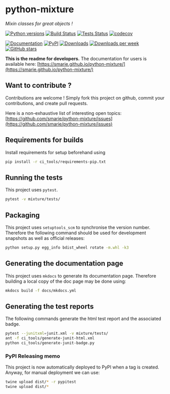 # python-mixture

*Mixin classes for great objects !*

[![Python versions](https://img.shields.io/pypi/pyversions/mixture.svg)](https://pypi.python.org/pypi/mixture/) [![Build Status](https://travis-ci.org/smarie/python-mixture.svg?branch=master)](https://travis-ci.org/smarie/python-mixture) [![Tests Status](https://smarie.github.io/python-mixture/junit/junit-badge.svg?dummy=8484744)](https://smarie.github.io/python-mixture/junit/report.html) [![codecov](https://codecov.io/gh/smarie/python-mixture/branch/master/graph/badge.svg)](https://codecov.io/gh/smarie/python-mixture)

[![Documentation](https://img.shields.io/badge/doc-latest-blue.svg)](https://smarie.github.io/python-mixture/) [![PyPI](https://img.shields.io/pypi/v/mixture.svg)](https://pypi.python.org/pypi/mixture/) [![Downloads](https://pepy.tech/badge/mixture)](https://pepy.tech/project/mixture) [![Downloads per week](https://pepy.tech/badge/mixture/week)](https://pepy.tech/project/mixture) [![GitHub stars](https://img.shields.io/github/stars/smarie/python-mixture.svg)](https://github.com/smarie/python-mixture/stargazers)

**This is the readme for developers.** The documentation for users is available here: [https://smarie.github.io/python-mixture/](https://smarie.github.io/python-mixture/)

## Want to contribute ?

Contributions are welcome ! Simply fork this project on github, commit your contributions, and create pull requests.

Here is a non-exhaustive list of interesting open topics: [https://github.com/smarie/python-mixture/issues](https://github.com/smarie/python-mixture/issues)

## Requirements for builds

Install requirements for setup beforehand using 

```bash
pip install -r ci_tools/requirements-pip.txt
```

## Running the tests

This project uses `pytest`.

```bash
pytest -v mixture/tests/
```


## Packaging

This project uses `setuptools_scm` to synchronise the version number. Therefore the following command should be used for development snapshots as well as official releases: 

```bash
python setup.py egg_info bdist_wheel rotate -m.whl -k3
```

## Generating the documentation page

This project uses `mkdocs` to generate its documentation page. Therefore building a local copy of the doc page may be done using:

```bash
mkdocs build -f docs/mkdocs.yml
```

## Generating the test reports

The following commands generate the html test report and the associated badge. 

```bash
pytest --junitxml=junit.xml -v mixture/tests/
ant -f ci_tools/generate-junit-html.xml
python ci_tools/generate-junit-badge.py
```

### PyPI Releasing memo

This project is now automatically deployed to PyPI when a tag is created. Anyway, for manual deployment we can use:

```bash
twine upload dist/* -r pypitest
twine upload dist/*
```
